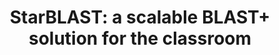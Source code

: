 ---
title: "StarBLAST: a scalable BLAST+ solution for the classroom"
collection: publications
permalink: /publication/2021-StarBLAST
venue: 'Journal of Open Source Education'
paperurl: 'http://academicpages.github.io/files/2021-StarBLAST.pdf'
link: 'https://doi.org/10.21105/jose.00102'
citation: 'Cosi, Michele, J.J. Forstedt, Emmanuel Gonzalez, Zhuoyun Xu, Sateesh Peri, Reetu Tuteja, Kai Blumberg, Tanner Campbell, Nirav Merchant, and Eric Lyons. 2021. &quot;StarBLAST: a scalable BLAST+ solution for the classroom.&quot; <i>Journal of Open Source Education</i> 4(38): 102. doi:10.21105/jose.00102'
---